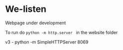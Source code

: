 # We-listen
Webpage under development

To run do `python -m http.server ` in the website folder

v3 - python -m SimpleHTTPServer 8069 
